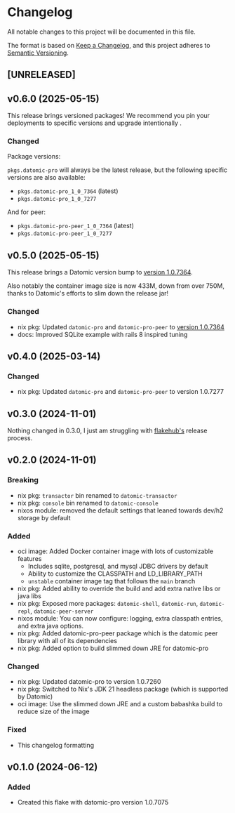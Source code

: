 # Changelog

All notable changes to this project will be documented in this file.

The format is based on [Keep a Changelog](https://keepachangelog.com/en/1.1.0/),
and this project adheres to [Semantic Versioning](https://semver.org/spec/v2.0.0.html).

## [UNRELEASED]


## v0.6.0 (2025-05-15)

This release brings versioned packages! We recommend you pin your deployments to specific versions and upgrade intentionally  .

### Changed

Package versions:

`pkgs.datomic-pro` will always be the latest release, but the following specific versions are also available:

-  `pkgs.datomic-pro_1_0_7364` (latest)
-  `pkgs.datomic-pro_1_0_7277`

And for peer:

-  `pkgs.datomic-pro-peer_1_0_7364` (latest)
-  `pkgs.datomic-pro-peer_1_0_7277`

## v0.5.0 (2025-05-15)

This release brings a Datomic version bump to [version 1.0.7364](https://docs.datomic.com/changes/pro.html#1.0.7364).

Also notably the container image size is now 433M, down from over 750M, thanks to Datomic's efforts to slim down the release jar!

### Changed

- nix pkg: Updated `datomic-pro` and `datomic-pro-peer` to [version 1.0.7364](https://docs.datomic.com/changes/pro.html#1.0.7364)
- docs: Improved SQLite example with rails 8 inspired tuning

## v0.4.0 (2025-03-14)

### Changed

- nix pkg: Updated `datomic-pro` and `datomic-pro-peer` to version 1.0.7277

## v0.3.0 (2024-11-01)

Nothing changed in 0.3.0, I just am struggling with [flakehub's](https://flakehub.com/flake/ramblurr/datomic-pro?view=releases) release process.

## v0.2.0 (2024-11-01)

### Breaking

- nix pkg: `transactor` bin renamed to `datomic-transactor`
- nix pkg: `console` bin renamed to `datomic-console`
- nixos module: removed the default settings that leaned towards dev/h2 storage by default

### Added

- oci image: Added Docker container image with lots of customizable features
   - Includes sqlite, postgresql, and mysql JDBC drivers by default
   - Ability to customize the CLASSPATH and LD_LIBRARY_PATH
   - `unstable` container image tag that follows the `main` branch
- nix pkg: Added ability to override the build and add extra native libs or java libs
- nix pkg: Exposed more packages: `datomic-shell`, `datomic-run`, `datomic-repl`, `datomic-peer-server`
- nixos module: You can now configure: logging, extra classpath entries, and extra java options.
- nix pkg: Added datomic-pro-peer package which is the datomic peer library with all of its dependencies
- nix pkg: Added option to build slimmed down JRE for datomic-pro

### Changed

- nix pkg: Updated datomic-pro to version 1.0.7260
- nix pkg: Switched to Nix's JDK 21 headless package (which is supported by Datomic)
- oci image: Use the slimmed down JRE and a custom babashka build to reduce size of the image

### Fixed

- This changelog formatting

## v0.1.0 (2024-06-12)


### Added

- Created this flake with datomic-pro version 1.0.7075
